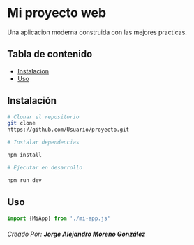 # **Mi proyecto web**

Una aplicacion moderna construida con las mejores practicas.

## Tabla de contenido
- [Instalacion](#Instalacion)
- [Uso](#Uso)

## Instalación

```bash
# Clonar el repositorio
git clone 
https://github.com/Usuario/proyecto.git

# Instalar dependencias

npm install

# Ejecutar en desarrollo

npm run dev
```
## Uso

```javascript
import {MiApp} from './mi-app.js'
```

###### _Creado Por_: **Jorge Alejandro Moreno González**